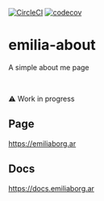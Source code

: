 [![CircleCI](https://dl.circleci.com/status-badge/img/gh/Em3c2/emilia-about/tree/main.svg?style=shield)](https://dl.circleci.com/status-badge/redirect/gh/Em3c2/emilia-about/tree/main)
[![codecov](https://codecov.io/gh/Em3c2/emilia-about/branch/main/graph/badge.svg?token=3GPONFF43W)](https://codecov.io/gh/Em3c2/emilia-about)

# emilia-about

A simple about me page

<br>

⚠ Work in progress

## Page
https://emiliaborg.ar

## Docs
https://docs.emiliaborg.ar
